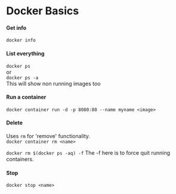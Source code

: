 # Docker Basics
#### Get info
`docker info`

#### List everything
`docker ps`   
 or  
 `docker ps -a`   
 This will show non running images too

#### Run a container

 `docker container run -d -p 8080:80 --name myname <image>`

#### Delete

Uses `rm` for 'remove' functionality.  
`docker container rm <name>`

`docker rm $(docker ps -aq) -f`  The -f here is to force quit running containers.

#### Stop

`docker stop <name>`
